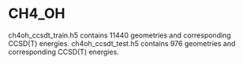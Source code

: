 # CH4_OH

ch4oh_ccsdt_train.h5 contains 11440 geometries and corresponding CCSD(T) energies.
ch4oh_ccsdt_test.h5 contains 976 geometries and corresponding CCSD(T) energies.
